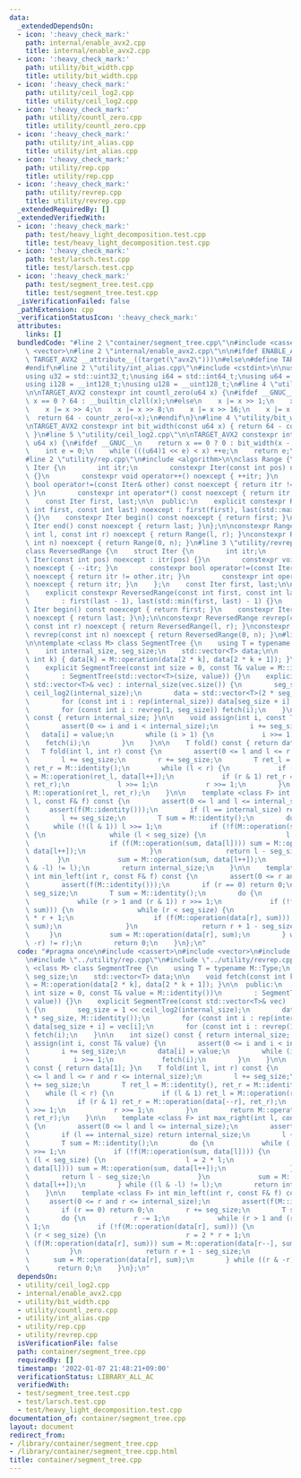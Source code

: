 ```yaml
---
data:
  _extendedDependsOn:
  - icon: ':heavy_check_mark:'
    path: internal/enable_avx2.cpp
    title: internal/enable_avx2.cpp
  - icon: ':heavy_check_mark:'
    path: utility/bit_width.cpp
    title: utility/bit_width.cpp
  - icon: ':heavy_check_mark:'
    path: utility/ceil_log2.cpp
    title: utility/ceil_log2.cpp
  - icon: ':heavy_check_mark:'
    path: utility/countl_zero.cpp
    title: utility/countl_zero.cpp
  - icon: ':heavy_check_mark:'
    path: utility/int_alias.cpp
    title: utility/int_alias.cpp
  - icon: ':heavy_check_mark:'
    path: utility/rep.cpp
    title: utility/rep.cpp
  - icon: ':heavy_check_mark:'
    path: utility/revrep.cpp
    title: utility/revrep.cpp
  _extendedRequiredBy: []
  _extendedVerifiedWith:
  - icon: ':heavy_check_mark:'
    path: test/heavy_light_decomposition.test.cpp
    title: test/heavy_light_decomposition.test.cpp
  - icon: ':heavy_check_mark:'
    path: test/larsch.test.cpp
    title: test/larsch.test.cpp
  - icon: ':heavy_check_mark:'
    path: test/segment_tree.test.cpp
    title: test/segment_tree.test.cpp
  _isVerificationFailed: false
  _pathExtension: cpp
  _verificationStatusIcon: ':heavy_check_mark:'
  attributes:
    links: []
  bundledCode: "#line 2 \"container/segment_tree.cpp\"\n#include <cassert>\n#include\
    \ <vector>\n#line 2 \"internal/enable_avx2.cpp\"\n\n#ifdef ENABLE_AVX2\n#define\
    \ TARGET_AVX2 __attribute__((target(\"avx2\")))\n#else\n#define TARGET_AVX2\n\
    #endif\n#line 2 \"utility/int_alias.cpp\"\n#include <cstdint>\n\nusing i32 = std::int32_t;\n\
    using u32 = std::uint32_t;\nusing i64 = std::int64_t;\nusing u64 = std::uint64_t;\n\
    using i128 = __int128_t;\nusing u128 = __uint128_t;\n#line 4 \"utility/countl_zero.cpp\"\
    \n\nTARGET_AVX2 constexpr int countl_zero(u64 x) {\n#ifdef __GNUC__\n    return\
    \ x == 0 ? 64 : __builtin_clzll(x);\n#else\n    x |= x >> 1;\n    x |= x >> 2;\n\
    \    x |= x >> 4;\n    x |= x >> 8;\n    x |= x >> 16;\n    x |= x >> 32;\n  \
    \  return 64 - countr_zero(~x);\n#endif\n}\n#line 4 \"utility/bit_width.cpp\"\n\
    \nTARGET_AVX2 constexpr int bit_width(const u64 x) { return 64 - countl_zero(x);\
    \ }\n#line 5 \"utility/ceil_log2.cpp\"\n\nTARGET_AVX2 constexpr int ceil_log2(const\
    \ u64 x) {\n#ifdef __GNUC__\n    return x == 0 ? 0 : bit_width(x - 1);\n#else\n\
    \    int e = 0;\n    while (((u64)1 << e) < x) ++e;\n    return e;\n#endif\n}\n\
    #line 2 \"utility/rep.cpp\"\n#include <algorithm>\n\nclass Range {\n    struct\
    \ Iter {\n        int itr;\n        constexpr Iter(const int pos) noexcept : itr(pos)\
    \ {}\n        constexpr void operator++() noexcept { ++itr; }\n        constexpr\
    \ bool operator!=(const Iter& other) const noexcept { return itr != other.itr;\
    \ }\n        constexpr int operator*() const noexcept { return itr; }\n    };\n\
    \    const Iter first, last;\n\n  public:\n    explicit constexpr Range(const\
    \ int first, const int last) noexcept : first(first), last(std::max(first, last))\
    \ {}\n    constexpr Iter begin() const noexcept { return first; }\n    constexpr\
    \ Iter end() const noexcept { return last; }\n};\n\nconstexpr Range rep(const\
    \ int l, const int r) noexcept { return Range(l, r); }\nconstexpr Range rep(const\
    \ int n) noexcept { return Range(0, n); }\n#line 3 \"utility/revrep.cpp\"\n\n\
    class ReversedRange {\n    struct Iter {\n        int itr;\n        constexpr\
    \ Iter(const int pos) noexcept : itr(pos) {}\n        constexpr void operator++()\
    \ noexcept { --itr; }\n        constexpr bool operator!=(const Iter& other) const\
    \ noexcept { return itr != other.itr; }\n        constexpr int operator*() const\
    \ noexcept { return itr; }\n    };\n    const Iter first, last;\n\n  public:\n\
    \    explicit constexpr ReversedRange(const int first, const int last) noexcept\n\
    \        : first(last - 1), last(std::min(first, last) - 1) {}\n    constexpr\
    \ Iter begin() const noexcept { return first; }\n    constexpr Iter end() const\
    \ noexcept { return last; }\n};\n\nconstexpr ReversedRange revrep(const int l,\
    \ const int r) noexcept { return ReversedRange(l, r); }\nconstexpr ReversedRange\
    \ revrep(const int n) noexcept { return ReversedRange(0, n); }\n#line 7 \"container/segment_tree.cpp\"\
    \n\ntemplate <class M> class SegmentTree {\n    using T = typename M::Type;\n\
    \    int internal_size, seg_size;\n    std::vector<T> data;\n\n    void fetch(const\
    \ int k) { data[k] = M::operation(data[2 * k], data[2 * k + 1]); }\n\n  public:\n\
    \    explicit SegmentTree(const int size = 0, const T& value = M::identity())\n\
    \        : SegmentTree(std::vector<T>(size, value)) {}\n    explicit SegmentTree(const\
    \ std::vector<T>& vec) : internal_size(vec.size()) {\n        seg_size = 1 <<\
    \ ceil_log2(internal_size);\n        data = std::vector<T>(2 * seg_size, M::identity());\n\
    \        for (const int i : rep(internal_size)) data[seg_size + i] = vec[i];\n\
    \        for (const int i : revrep(1, seg_size)) fetch(i);\n    }\n\n    int size()\
    \ const { return internal_size; }\n\n    void assign(int i, const T& value) {\n\
    \        assert(0 <= i and i < internal_size);\n        i += seg_size;\n     \
    \   data[i] = value;\n        while (i > 1) {\n            i >>= 1;\n        \
    \    fetch(i);\n        }\n    }\n\n    T fold() const { return data[1]; }\n \
    \   T fold(int l, int r) const {\n        assert(0 <= l and l <= r and r <= internal_size);\n\
    \        l += seg_size;\n        r += seg_size;\n        T ret_l = M::identity(),\
    \ ret_r = M::identity();\n        while (l < r) {\n            if (l & 1) ret_l\
    \ = M::operation(ret_l, data[l++]);\n            if (r & 1) ret_r = M::operation(data[--r],\
    \ ret_r);\n            l >>= 1;\n            r >>= 1;\n        }\n        return\
    \ M::operation(ret_l, ret_r);\n    }\n\n    template <class F> int max_right(int\
    \ l, const F& f) const {\n        assert(0 <= l and l <= internal_size);\n   \
    \     assert(f(M::identity()));\n        if (l == internal_size) return internal_size;\n\
    \        l += seg_size;\n        T sum = M::identity();\n        do {\n      \
    \      while (!(l & 1)) l >>= 1;\n            if (!f(M::operation(sum, data[l])))\
    \ {\n                while (l < seg_size) {\n                    l = 2 * l;\n\
    \                    if (f(M::operation(sum, data[l]))) sum = M::operation(sum,\
    \ data[l++]);\n                }\n                return l - seg_size;\n     \
    \       }\n            sum = M::operation(sum, data[l++]);\n        } while ((l\
    \ & -l) != l);\n        return internal_size;\n    }\n\n    template <class F>\
    \ int min_left(int r, const F& f) const {\n        assert(0 <= r and r <= internal_size);\n\
    \        assert(f(M::identity()));\n        if (r == 0) return 0;\n        r +=\
    \ seg_size;\n        T sum = M::identity();\n        do {\n            r -= 1;\n\
    \            while (r > 1 and (r & 1)) r >>= 1;\n            if (!f(M::operation(data[r],\
    \ sum))) {\n                while (r < seg_size) {\n                    r = 2\
    \ * r + 1;\n                    if (f(M::operation(data[r], sum))) sum = M::operation(data[r--],\
    \ sum);\n                }\n                return r + 1 - seg_size;\n       \
    \     }\n            sum = M::operation(data[r], sum);\n        } while ((r &\
    \ -r) != r);\n        return 0;\n    }\n};\n"
  code: "#pragma once\n#include <cassert>\n#include <vector>\n#include \"../utility/ceil_log2.cpp\"\
    \n#include \"../utility/rep.cpp\"\n#include \"../utility/revrep.cpp\"\n\ntemplate\
    \ <class M> class SegmentTree {\n    using T = typename M::Type;\n    int internal_size,\
    \ seg_size;\n    std::vector<T> data;\n\n    void fetch(const int k) { data[k]\
    \ = M::operation(data[2 * k], data[2 * k + 1]); }\n\n  public:\n    explicit SegmentTree(const\
    \ int size = 0, const T& value = M::identity())\n        : SegmentTree(std::vector<T>(size,\
    \ value)) {}\n    explicit SegmentTree(const std::vector<T>& vec) : internal_size(vec.size())\
    \ {\n        seg_size = 1 << ceil_log2(internal_size);\n        data = std::vector<T>(2\
    \ * seg_size, M::identity());\n        for (const int i : rep(internal_size))\
    \ data[seg_size + i] = vec[i];\n        for (const int i : revrep(1, seg_size))\
    \ fetch(i);\n    }\n\n    int size() const { return internal_size; }\n\n    void\
    \ assign(int i, const T& value) {\n        assert(0 <= i and i < internal_size);\n\
    \        i += seg_size;\n        data[i] = value;\n        while (i > 1) {\n \
    \           i >>= 1;\n            fetch(i);\n        }\n    }\n\n    T fold()\
    \ const { return data[1]; }\n    T fold(int l, int r) const {\n        assert(0\
    \ <= l and l <= r and r <= internal_size);\n        l += seg_size;\n        r\
    \ += seg_size;\n        T ret_l = M::identity(), ret_r = M::identity();\n    \
    \    while (l < r) {\n            if (l & 1) ret_l = M::operation(ret_l, data[l++]);\n\
    \            if (r & 1) ret_r = M::operation(data[--r], ret_r);\n            l\
    \ >>= 1;\n            r >>= 1;\n        }\n        return M::operation(ret_l,\
    \ ret_r);\n    }\n\n    template <class F> int max_right(int l, const F& f) const\
    \ {\n        assert(0 <= l and l <= internal_size);\n        assert(f(M::identity()));\n\
    \        if (l == internal_size) return internal_size;\n        l += seg_size;\n\
    \        T sum = M::identity();\n        do {\n            while (!(l & 1)) l\
    \ >>= 1;\n            if (!f(M::operation(sum, data[l]))) {\n                while\
    \ (l < seg_size) {\n                    l = 2 * l;\n                    if (f(M::operation(sum,\
    \ data[l]))) sum = M::operation(sum, data[l++]);\n                }\n        \
    \        return l - seg_size;\n            }\n            sum = M::operation(sum,\
    \ data[l++]);\n        } while ((l & -l) != l);\n        return internal_size;\n\
    \    }\n\n    template <class F> int min_left(int r, const F& f) const {\n   \
    \     assert(0 <= r and r <= internal_size);\n        assert(f(M::identity()));\n\
    \        if (r == 0) return 0;\n        r += seg_size;\n        T sum = M::identity();\n\
    \        do {\n            r -= 1;\n            while (r > 1 and (r & 1)) r >>=\
    \ 1;\n            if (!f(M::operation(data[r], sum))) {\n                while\
    \ (r < seg_size) {\n                    r = 2 * r + 1;\n                    if\
    \ (f(M::operation(data[r], sum))) sum = M::operation(data[r--], sum);\n      \
    \          }\n                return r + 1 - seg_size;\n            }\n      \
    \      sum = M::operation(data[r], sum);\n        } while ((r & -r) != r);\n \
    \       return 0;\n    }\n};\n"
  dependsOn:
  - utility/ceil_log2.cpp
  - internal/enable_avx2.cpp
  - utility/bit_width.cpp
  - utility/countl_zero.cpp
  - utility/int_alias.cpp
  - utility/rep.cpp
  - utility/revrep.cpp
  isVerificationFile: false
  path: container/segment_tree.cpp
  requiredBy: []
  timestamp: '2022-01-07 21:48:21+09:00'
  verificationStatus: LIBRARY_ALL_AC
  verifiedWith:
  - test/segment_tree.test.cpp
  - test/larsch.test.cpp
  - test/heavy_light_decomposition.test.cpp
documentation_of: container/segment_tree.cpp
layout: document
redirect_from:
- /library/container/segment_tree.cpp
- /library/container/segment_tree.cpp.html
title: container/segment_tree.cpp
---
```


